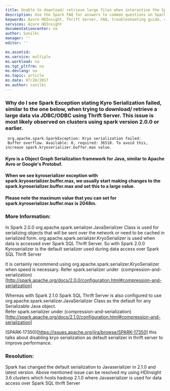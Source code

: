 ```yaml
---
title: Unable to download/ retrieve large files when interactive the SparkSQL using Thrift Server? | Microsoft Docs
description: Use the Spark FAQ for answers to common questions on Spark on Azure HDInsight platform.
keywords: Azure HDInsight, Thrift Server, FAQ, troubleshooting guide, common problems, default serialization, kyro, remote submission
services: Azure HDInsight
documentationcenter: na
author: Sunilkc
manager: ''
editor: ''

ms.assetid: 
ms.service: multiple
ms.workload: na
ms.tgt_pltfrm: na
ms.devlang: na
ms.topic: article
ms.date: 07/28/2017
ms.author: sunilkc
---
```



### Why do I see Spark Exception stating Kyro Serialization failed, similar to the one below, when trying to download/ retrieve a large data via JDBC/ODBC using Thrift Server. This issue is most likely observed on clusters using spark version  2.0.0 or earlier.

~~~~
 org.apache.spark.SparkException: Kryo serialization failed: 
 Buffer overflow. Available: 0, required: 36518. To avoid this, increase spark.kryoserializer.buffer.max value.
~~~~

#### Kyro is a Object Graph Serialization framework for Java, similar to Apache Avro or Google's Protobuf.
#### When we see kyroserializer exception with spark.kryoserializer.buffer.max, we usually start making changes to the spark.kyroserializer.buffer.max and set this to a large value.
#### Please note the maximum value that you can set for spark.kyroserializer.buffer.max is 2048m.

### More Information:

In Spark 2.0.0 org.apache.spark.serializer.JavaSerializer Class is used for serializing objects that will be sent over the network or need to be cached in serialized form. org.apache.spark.serializer.KryoSerializer is used when data is accessed over  Spark SQL Thrift Server. 
So with Spark 2.0.0 Kyroserializer is the default serializer used during data access over Spark SQL Thrift Server 

It is certainly recommend using org.apache.spark.serializer.KryoSerializer when speed is necessary.
Refer spark.serializer under  (compression-and-serialization)[http://spark.apache.org/docs/2.0.0/configuration.html#compression-and-serialization]

Whereas with Spark 2.1.0  Spark SQL Thrift Server is also configured to use org.apache.spark.serializer.JavaSerializer Class as the default for any Serializable Java object.   
Refer spark.serializer under (compression-and-serialization)[http://spark.apache.org/docs/2.1.0/configuration.html#compression-and-serialization]

(SPARK-17350)[https://issues.apache.org/jira/browse/SPARK-17350] this talks about disabling kryo serialization as default serializer in thrift server to improve performance.

### Resolution:
Spark has changed the default serialization to Javaserializer in 2.1.0 and latest version. 
Above mentioned  issue can be resolved my using HDInsight 3.6 clusters which hosts  hadoop 2.1.0 where Javaserializer is used for data access over Spark SQL thrift Server
